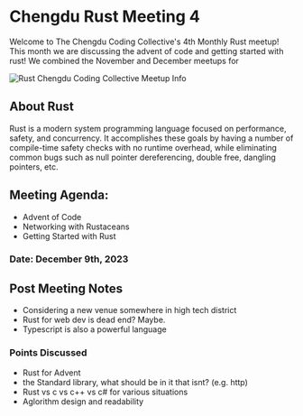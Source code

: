 # Chengdu Rust Meeting 4

Welcome to The Chengdu Coding Collective's 4th Monthly Rust meetup! This month we are discussing the advent of code and getting started with rust! We combined the November and December meetups for 

![Rust Chengdu Coding Collective Meetup Info](oct13-2023-meetup-poster-mini.png)

## About Rust

Rust is a modern system programming language focused on performance, safety, and concurrency. It accomplishes these goals by having a number of compile-time safety checks with no runtime overhead, while eliminating common bugs such as null pointer dereferencing, double free, dangling pointers, etc.

## Meeting Agenda:
- Advent of Code
- Networking with Rustaceans
- Getting Started with Rust

### Date: December 9th, 2023

## Post Meeting Notes
- Considering a new venue somewhere in high tech district
- Rust for web dev is dead end? Maybe.
- Typescript is also a powerful language

### Points Discussed
- Rust for Advent
- the Standard library, what should be in it that isnt? (e.g. http)
- Rust vs c vs c++ vs c# for various situations
- Aglorithm design and readability

